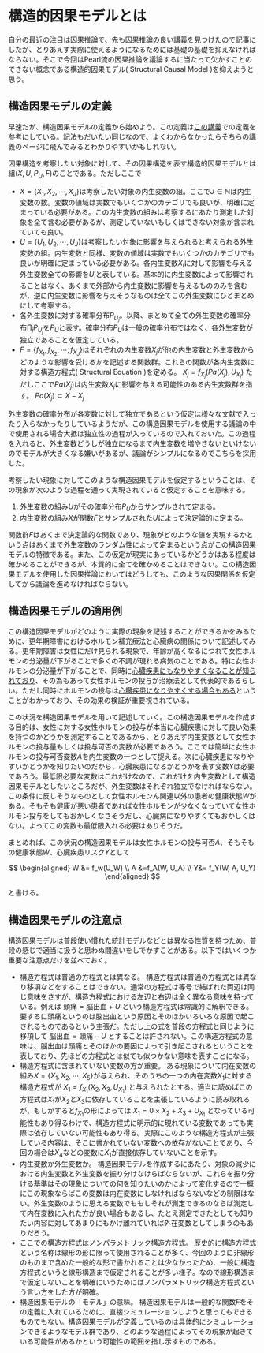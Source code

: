 # 構造的因果モデルとは

自分の最近の注目は因果推論で、先も因果推論の良い講義を見つけたので記事にしたが、とりあえず実際に使えるようになるためには基礎の基礎を抑えなければならない。そこで今回はPearl流の因果推論を議論するに当たって欠かすことのできない概念である構造的因果モデル( Structural Causal Model )を抑えようと思う。

## 構造因果モデルの定義

早速だが、構造因果モデルの定義から始めよう。この定義は[この講義](http://www.ucbbiostat.com/lectures)での定義を参考にしている。記法もだいたい同じなので、よくわからなかったらそちらの講義のページに飛んでみるとわかりやすいかもしれない。

因果構造を考察したい対象に対して、その因果構造を表す構造的因果モデルとは組$(X, U, P_U, F)$のことである。ただしここで

- $X = \{ X_1, X_2, \cdots, X_J \}$は考察したい対象の内生変数の組。ここで$J \in \mathbb{N}$は内生変数の数。変数の値域は実数でもいくつかのカテゴリでも良いが、明確に定まっている必要がある。この内生変数の組みは考察するにあたり測定した対象を全て含む必要があるが、測定していないもしくはできない対象が含まれていても良い。
- $U = \{ U_1, U_2, \cdots, U_J \}$は考察したい対象に影響を与えられると考えられる外生変数の組。内生変数と同様、変数の値域は実数でもいくつかのカテゴリでも良いが明確に定まっている必要がある。各内生変数$X_i$に対して影響を与える外生変数全ての影響を$U_i$と表している。基本的に内生変数によって影響されることはなく、あくまで外部から内生変数に影響を与えるもののみを含むが、逆に内生変数に影響を与えそうなものは全てこの外生変数にひとまとめにして考察する。
- 各外生変数に対する確率分布$P_{U_j}$。以降、まとめて全ての外生変数の確率分布$\prod_j P_{U_j}$を$P_U$と表す。確率分布$P_U$は一般の確率分布ではなく、各外生変数が独立であることを仮定している。
- $F = \{ f_{X_1}, f_{X_2}, \cdots, f_{X_J}\}$はそれぞれの内生変数$X_j$が他の内生変数と外生変数からどのような影響を受けるかを記述する関数群。これらの関数が各内生変数に対する構造方程式( Structural Equation )を定める。 $X_j = f_{X_j}(Pa(X_j), U_{X_j})$ ただしここで$Pa(X_j)$は内生変数$X_j$に影響を与える可能性のある内生変数群を指す。 $Pa(X_j) \subset X - X_j$


外生変数の確率分布が各変数に対して独立であるという仮定は様々な文献で入ったり入らなかったりしているようだが、この構造因果モデルを使用する議論の中で使用される場合大抵は独立性の過程が入っているので入れておいた。この過程を入れると、外生変数どうしが独立になるまで内生変数を増やさないといけないのでモデルが大きくなる嫌いがあるが、議論がシンプルになるのでこちらを採用した。

考察したい現象に対してこのような構造因果モデルを仮定するということは、その現象が次のような過程を通って実現されていると仮定することを意味する。

1. 外生変数の組み$U$がその確率分布$P_U$からサンプルされて定まる。
1. 内生変数の組み$X$が関数$F$とサンプルされた$U$によって決定論的に定まる。


関数群$F$はあくまで決定論的な関数であり、現象がどのような値を実現するかという点はあくまで外生変数のランダム性によって定まるという点がこの構造因果モデルの特徴である。また、この仮定が現実にあっているかどうかはある程度は確かめることができるが、本質的に全てを確かめることはできない。この構造因果モデルを使用した因果推論においてはどうしても、このような因果関係を仮定してから議論を進めなければならない。

## 構造因果モデルの適用例

この構造因果モデルがどのように実際の現象を記述することができるかをみるために、更年期障害におけるホルモン補充療法と心臓病の関係について記述してみる。更年期障害は女性にだけ見られる現象で、年齢が高くなるにつれて女性ホルモンの分泌量が下がることで多くの不調が現れる病気のことである。特に女性ホルモンの分泌量が下がることで、同時に[心臓疾患にもなりやすくなることが知られており](https://www.mayoclinic.org/diseases-conditions/menopause/in-depth/hormone-replacement-therapy/art-20047550)、その為もあって女性ホルモンの投与が治療法として代表的であるらしい。ただし同時にホルモンの投与は[心臓疾患になりやすくする場合もある](https://www.mayoclinic.org/diseases-conditions/menopause/in-depth/hormone-replacement-therapy/art-20047550)ということがわかっており、その効果の検証が重要視されている。

この状況を構造因果モデルを用いて記述していく。この構造因果モデルを作成する目的は、女性に対する女性ホルモンの投与が本当に心臓疾患に対して良い効果を持つのかどうかを測定することであるから、とりあえず内生変数として女性ホルモンの投与量もしくは投与可否の変数が必要であろう。ここでは簡単に女性ホルモンの投与可否変数$A$を内生変数の一つとして捉える。次に心臓疾患になりやすいかどうかを知りたいのだから、心臓疾患になるかどうかを表す変数$Y$は必要であろう。最低限必要な変数はこれだけなので、これだけを内生変数として構造因果モデルとしたいところだが、外生変数はそれぞれ独立でなければならない。この条件に反しそうなものとして女性ホルモンん関連以外の患者の健康状態$W$がある。そもそも健康が悪い患者であれば女性ホルモンが少なくなっていて女性ホルモン投与をしてもおかしくなさそうだし、心臓病になりやすくてもおかしくはない。よってこの変数も最低限入れる必要はありそうだ。

まとめれば、この状況の構造因果モデルは女性ホルモンの投与可否$A$、そもそもの健康状態$W$、心臓疾患リスク$Y$として

$$
\begin{aligned}
W &= f_w(U_W) \\ A &=f_A(W, U_A) \\
Y&= f_Y(W, A, U_Y)
\end{aligned}
$$


と書ける。

## 構造因果モデルの注意点

構造因果モデルは普段使い慣れた統計モデルなどとは異なる性質を持つため、普段の感じで適当に扱うと思わぬ間違いをしでかすことがある。以下ではいくつか重要な注意点だけを並べておく。

- 構造方程式は普通の方程式とは異なる。
構造方程式は普通の方程式とは異なり移項などをすることはできない。通常の方程式は等号で結ばれた両辺は同じ意味をさすが、構造方程式における左辺と右辺は全く異なる意味を持っている。例えば $\text{頭痛} = \text{脳出血} + U$ という構造方程式は常識的に解釈できる。要するに頭痛というのは脳出血という原因とそのほかいろいろな原因で起こされるものであるという主張だ。ただし上の式を普段の方程式と同じように移項して $\text{脳出血} = \text{頭痛} - U$ とすることは許されない。この構造方程式の意味は、脳出血は頭痛とそのほかの要因によって引き起こされるということを表しており、先ほどの方程式とは似ても似つかない意味を表すことになる。
- 構造方程式に含まれていない変数の方が重要。
ある現象について内在変数の組み$X = \{ X_1, X_2, \cdots, X_5\}$が与えられ、そのうちの一つの内在変数$X_1$に対する構造方程式が $X_1 = f_{X_1}(X_2, X_3, U_{X_1})$ と与えられたとする。適当に読めばこの方程式は$X_1$が$X_2$と$X_3$に依存していることを主張しているように読み取れるが、もしかすると$f_{X_1}$の形によっては $X_1 = 0 \times X_2 + X_3 + U_{X_1}$ となっている可能性もあり得るわけで、構造方程式に明示的に現れている変数であっても実際は依存していない可能性もあり得る。実際にこのような構造方程式が主張している内容は、そこに書かれていない変数への依存がないことであり、今回の場合は$X_4$などの変数に$X_1$が直接依存していないことを示す。
- 内生変数か外生変数か。
構造因果モデルを作成するにあたり、対象の減少における内生変数と外生変数を振り分けなけらばならないが、これらを振り分ける基準はその現象についての何を知りたいのかによって変化するので一概にこの現象ならばこの変数は内在変数にしなければならないなどの制限はない。外生変数のように思える変数でももしそれが測定できるのならば測定して内在変数に入れた方が良い場合もあるし、たとえ測定できたとしても知りたい内容に対してあまりにもかけ離れていれば外在変数としてしまうのもありだろう。
- ここでの構造方程式はノンパラメトリック構造方程式。
歴史的に構造方程式という名称は線形の形に限って使用されることが多く、今回のように非線形のものまで含めた一般的な形で書かれることは少なかったため、一般に構造方程式というと線形構造まで仮定されることが多い様子。なので線形構造まで仮定しないことを明確にいうためにはノンパラメトリック構造方程式という言い方をした方が明確。
- 構造因果モデルの「モデル」の意味。
構造因果モデルは一般的な関数$F$をその定義に入れているために、直接シミュレーションしようと思ってもできるものでもない。構造因果モデルが定義しているのは具体的にシミュレーションできるようなモデル群であり、どのような過程によってその現象が起きている可能性があるかという可能性の範囲を指し示すものである。
